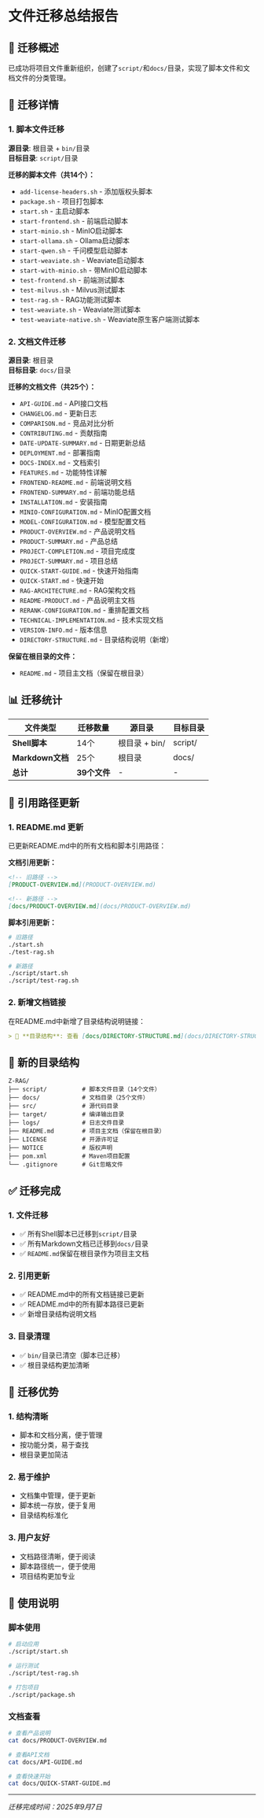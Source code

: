 # 文件迁移总结报告

## 📁 迁移概述

已成功将项目文件重新组织，创建了`script/`和`docs/`目录，实现了脚本文件和文档文件的分类管理。

## 🔄 迁移详情

### 1. 脚本文件迁移
**源目录**: 根目录 + `bin/`目录  
**目标目录**: `script/`目录

**迁移的脚本文件（共14个）：**
- `add-license-headers.sh` - 添加版权头脚本
- `package.sh` - 项目打包脚本
- `start.sh` - 主启动脚本
- `start-frontend.sh` - 前端启动脚本
- `start-minio.sh` - MinIO启动脚本
- `start-ollama.sh` - Ollama启动脚本
- `start-qwen.sh` - 千问模型启动脚本
- `start-weaviate.sh` - Weaviate启动脚本
- `start-with-minio.sh` - 带MinIO启动脚本
- `test-frontend.sh` - 前端测试脚本
- `test-milvus.sh` - Milvus测试脚本
- `test-rag.sh` - RAG功能测试脚本
- `test-weaviate.sh` - Weaviate测试脚本
- `test-weaviate-native.sh` - Weaviate原生客户端测试脚本

### 2. 文档文件迁移
**源目录**: 根目录  
**目标目录**: `docs/`目录

**迁移的文档文件（共25个）：**
- `API-GUIDE.md` - API接口文档
- `CHANGELOG.md` - 更新日志
- `COMPARISON.md` - 竞品对比分析
- `CONTRIBUTING.md` - 贡献指南
- `DATE-UPDATE-SUMMARY.md` - 日期更新总结
- `DEPLOYMENT.md` - 部署指南
- `DOCS-INDEX.md` - 文档索引
- `FEATURES.md` - 功能特性详解
- `FRONTEND-README.md` - 前端说明文档
- `FRONTEND-SUMMARY.md` - 前端功能总结
- `INSTALLATION.md` - 安装指南
- `MINIO-CONFIGURATION.md` - MinIO配置文档
- `MODEL-CONFIGURATION.md` - 模型配置文档
- `PRODUCT-OVERVIEW.md` - 产品说明文档
- `PRODUCT-SUMMARY.md` - 产品总结
- `PROJECT-COMPLETION.md` - 项目完成度
- `PROJECT-SUMMARY.md` - 项目总结
- `QUICK-START-GUIDE.md` - 快速开始指南
- `QUICK-START.md` - 快速开始
- `RAG-ARCHITECTURE.md` - RAG架构文档
- `README-PRODUCT.md` - 产品说明主文档
- `RERANK-CONFIGURATION.md` - 重排配置文档
- `TECHNICAL-IMPLEMENTATION.md` - 技术实现文档
- `VERSION-INFO.md` - 版本信息
- `DIRECTORY-STRUCTURE.md` - 目录结构说明（新增）

**保留在根目录的文件：**
- `README.md` - 项目主文档（保留在根目录）

## 📊 迁移统计

| 文件类型 | 迁移数量 | 源目录 | 目标目录 |
|----------|----------|--------|----------|
| **Shell脚本** | 14个 | 根目录 + bin/ | script/ |
| **Markdown文档** | 25个 | 根目录 | docs/ |
| **总计** | **39个文件** | - | - |

## 🔗 引用路径更新

### 1. README.md 更新
已更新README.md中的所有文档和脚本引用路径：

**文档引用更新：**
```markdown
<!-- 旧路径 -->
[PRODUCT-OVERVIEW.md](PRODUCT-OVERVIEW.md)

<!-- 新路径 -->
[docs/PRODUCT-OVERVIEW.md](docs/PRODUCT-OVERVIEW.md)
```

**脚本引用更新：**
```bash
# 旧路径
./start.sh
./test-rag.sh

# 新路径
./script/start.sh
./script/test-rag.sh
```

### 2. 新增文档链接
在README.md中新增了目录结构说明链接：
```markdown
> 📁 **目录结构**: 查看 [docs/DIRECTORY-STRUCTURE.md](docs/DIRECTORY-STRUCTURE.md) 了解项目目录组织
```

## 📁 新的目录结构

```
Z-RAG/
├── script/          # 脚本文件目录（14个文件）
├── docs/            # 文档目录（25个文件）
├── src/             # 源代码目录
├── target/          # 编译输出目录
├── logs/            # 日志文件目录
├── README.md        # 项目主文档（保留在根目录）
├── LICENSE          # 开源许可证
├── NOTICE           # 版权声明
├── pom.xml          # Maven项目配置
└── .gitignore       # Git忽略文件
```

## ✅ 迁移完成

### 1. 文件迁移
- ✅ 所有Shell脚本已迁移到`script/`目录
- ✅ 所有Markdown文档已迁移到`docs/`目录
- ✅ `README.md`保留在根目录作为项目主文档

### 2. 引用更新
- ✅ README.md中的所有文档链接已更新
- ✅ README.md中的所有脚本路径已更新
- ✅ 新增目录结构说明文档

### 3. 目录清理
- ✅ `bin/`目录已清空（脚本已迁移）
- ✅ 根目录结构更加清晰

## 🎯 迁移优势

### 1. 结构清晰
- 脚本和文档分离，便于管理
- 按功能分类，易于查找
- 根目录更加简洁

### 2. 易于维护
- 文档集中管理，便于更新
- 脚本统一存放，便于复用
- 目录结构标准化

### 3. 用户友好
- 文档路径清晰，便于阅读
- 脚本路径统一，便于使用
- 项目结构更加专业

## 📝 使用说明

### 脚本使用
```bash
# 启动应用
./script/start.sh

# 运行测试
./script/test-rag.sh

# 打包项目
./script/package.sh
```

### 文档查看
```bash
# 查看产品说明
cat docs/PRODUCT-OVERVIEW.md

# 查看API文档
cat docs/API-GUIDE.md

# 查看快速开始
cat docs/QUICK-START-GUIDE.md
```

---

*迁移完成时间：2025年9月7日*
